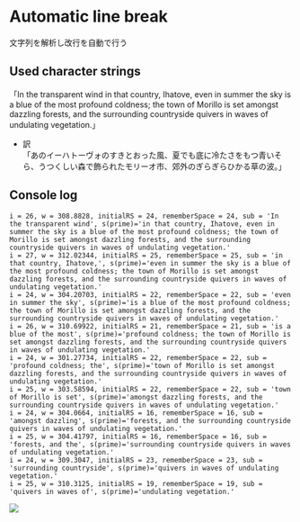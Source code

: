 # Automatic line break
文字列を解析し改行を自動で行う

## Used character strings
「In the transparent wind in that country, Ihatove, even in summer the sky is a blue of the most profound coldness; the town of Morillo is set amongst dazzling forests, and the surrounding countryside quivers in waves of undulating vegetation.」  

- 訳  
「あのイーハトーヴォのすきとおった風、夏でも底に冷たさをもつ青いそら、うつくしい森で飾られたモリーオ市、郊外のぎらぎらひかる草の波。」

## Console log
```
i = 26, w = 308.8828, initialRS = 24, rememberSpace = 24, sub = 'In the transparent wind', s(prime)='in that country, Ihatove, even in summer the sky is a blue of the most profound coldness; the town of Morillo is set amongst dazzling forests, and the surrounding countryside quivers in waves of undulating vegetation.'  
i = 27, w = 312.02344, initialRS = 25, rememberSpace = 25, sub = 'in that country, Ihatove,', s(prime)='even in summer the sky is a blue of the most profound coldness; the town of Morillo is set amongst dazzling forests, and the surrounding countryside quivers in waves of undulating vegetation.'  
i = 24, w = 304.20703, initialRS = 22, rememberSpace = 22, sub = 'even in summer the sky', s(prime)='is a blue of the most profound coldness; the town of Morillo is set amongst dazzling forests, and the surrounding countryside quivers in waves of undulating vegetation.'  
i = 26, w = 310.69922, initialRS = 21, rememberSpace = 21, sub = 'is a blue of the most', s(prime)='profound coldness; the town of Morillo is set amongst dazzling forests, and the surrounding countryside quivers in waves of undulating vegetation.'  
i = 24, w = 301.27734, initialRS = 22, rememberSpace = 22, sub = 'profound coldness; the', s(prime)='town of Morillo is set amongst dazzling forests, and the surrounding countryside quivers in waves of undulating vegetation.'  
i = 25, w = 303.58594, initialRS = 22, rememberSpace = 22, sub = 'town of Morillo is set', s(prime)='amongst dazzling forests, and the surrounding countryside quivers in waves of undulating vegetation.'  
i = 24, w = 304.0664, initialRS = 16, rememberSpace = 16, sub = 'amongst dazzling', s(prime)='forests, and the surrounding countryside quivers in waves of undulating vegetation.'  
i = 25, w = 304.41797, initialRS = 16, rememberSpace = 16, sub = 'forests, and the', s(prime)='surrounding countryside quivers in waves of undulating vegetation.'  
i = 24, w = 309.3047, initialRS = 23, rememberSpace = 23, sub = 'surrounding countryside', s(prime)='quivers in waves of undulating vegetation.'  
i = 25, w = 310.3125, initialRS = 19, rememberSpace = 19, sub = 'quivers in waves of', s(prime)='undulating vegetation.' 
```


![](https://raw.githubusercontent.com/ShiraishiKakuya/Automatic_line_break/master/images_for_documentation/00.png)
